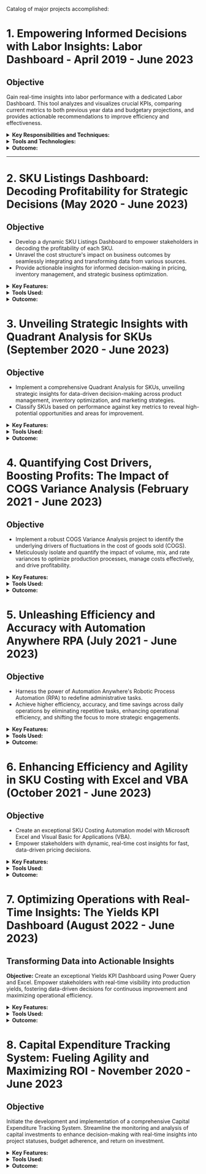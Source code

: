 Catalog of major projects accomplished:
# 1. Empowering Informed Decisions with Labor Insights: Labor Dashboard - April 2019 - June 2023

## Objective
Gain real-time insights into labor performance with a dedicated Labor Dashboard. This tool analyzes and visualizes crucial KPIs, comparing current metrics to both previous year data and budgetary projections, and provides actionable recommendations to improve efficiency and effectiveness.

<details>
<summary><strong>Key Responsibilities and Techniques:</strong></summary>

- **Data Collection:**
  - Consolidated raw data from diverse sources, including production logs, employee records, and financial reports, to create a comprehensive dataset.
- **Data Processing and Cleaning:**
  - Leveraged Microsoft Power Query to meticulously clean and transform raw data, ensuring accuracy and reliability for analysis.
  - Proactively addressed missing or inconsistent data to maintain data integrity.
- **Metric Definition and Calculation:**
  - Strategically defined key performance indicators (KPIs), such as Kg per man hour and cost per kg, aligning with organizational goals and performance benchmarks.
  - Utilized DAX within Microsoft Power Pivot to effectively aggregate and visualize data, enabling insightful analysis.
- **Comparison Analysis:**
  - Facilitated comprehensive comparisons of current performance metrics against previous year's data and established budgetary targets, highlighting trends and deviations.
- **Visualization:**
  - Built interactive and visually compelling dashboards using Microsoft Power Pivot, enabling stakeholders to effortlessly explore and grasp key labor insights.
  - Incorporated meaningful data visualizations, such as KPI charts, trend lines, and comparison tables, to enhance understanding and communication of results.
- **Insightful Reporting:**
  - Crafted detailed reports that encapsulated critical trends, pinpointed areas ripe for improvement, and identified potential cost-saving opportunities.
  - Provided actionable recommendations grounded in data-driven analysis, fostering strategic initiatives to optimize labor efficiency and cost-effectiveness.
- **Iterative Improvement:**
  - Championed continuous improvement through weekly updates and stakeholder discussions, incorporating feedback to refine dashboard functionality and user experience.
</details>

<details>
<summary><strong>Tools and Technologies:</strong></summary>
- Microsoft Power Query and Power Pivot: Data processing, analysis, and interactive data visualization for dashboard creation.
</details>

<details>
<summary><strong>Outcome:</strong></summary>

The Labor Dashboard delivers a dynamic, timeline-based overview of labor efficiency and cost performance, empowering stakeholders with actionable insights to drive continuous improvement. Key outcomes include:
- Enhanced visibility into labor trends and patterns, enabling proactive decision-making.
- Identification of areas for optimization, leading to increased productivity and cost savings.
- Informed resource allocation and strategic workforce planning.
- Promotion of data-driven decision-making culture, fostering a performance-oriented environment.
</details>

---

# 2. SKU Listings Dashboard: Decoding Profitability for Strategic Decisions (May 2020 - June 2023)

## Objective
- Develop a dynamic SKU Listings Dashboard to empower stakeholders in decoding the profitability of each SKU.
- Unravel the cost structure's impact on business outcomes by seamlessly integrating and transforming data from various sources.
- Provide actionable insights for informed decision-making in pricing, inventory management, and strategic business optimization.

<details>
<summary><strong>Key Features:</strong></summary>
- **Data Integration:**
  - Centralized and integrated data from sales reports, profit and loss statements, COGs, labor costs, and discounts for each SKU.
- **Cost Breakdown:**
  - Facilitated a comprehensive analysis of cost components for each SKU, including raw materials, labor, and the impact of discounts.
- **Profitability Analysis:**
  - Empowered stakeholders to trace the financial journey of each SKU, from sales revenue through cost components to net profit.
- **Visualization:**
  - Employed advanced visualization techniques for SKU-specific information, enhancing exploration and interpretation.
- **Interactive Dashboards:**
  - Developed interactive dashboards for users to drill down into specific SKUs, fostering proactive decision-making.
- **Iterative Refinement:**
  - Championed continuous improvement through ongoing refinement based on user feedback, ensuring dashboard functionality aligns with evolving needs.
</details>
<details>
<summary><strong>Tools Used:</strong></summary>
- Microsoft Power Query and Power Pivot: Data processing, analysis, and interactive data visualization for dashboard creation.
</details>
<details>
<summary><strong>Outcome:</strong></summary>
**Decoding Profitability for Informed Decisions:**
The SKU Listings Dashboard serves as a comprehensive decision-support tool, offering clear views of cost breakdowns for each SKU, impact of discounts, and providing actionable insights into individual product profitability. Key outcomes include:

- Enhanced visibility into SKU-level profitability for data-driven pricing strategies and inventory optimization.
- Identification of opportunities to streamline costs and maximize profit margins.
- Informed decision-making regarding product mix and strategic resource allocation.
- Promotion of a data-driven culture, fostering continuous improvement and profitability growth.
**Visualizing Profitability for Strategic Advantage:**
By visualizing SKU profitability dynamics, the dashboard empowers stakeholders to make informed decisions that drive business growth and profitability.

</details>

# 3. Unveiling Strategic Insights with Quadrant Analysis for SKUs (September 2020 - June 2023)

## Objective
- Implement a comprehensive Quadrant Analysis for SKUs, unveiling strategic insights for data-driven decision-making across product management, inventory optimization, and marketing strategies.
- Classify SKUs based on performance against key metrics to reveal high-potential opportunities and areas for improvement.

<details>
<summary><strong>Key Features:</strong></summary>
- **Strategic Metric Selection:**
  - Identified and selected relevant metrics reflecting SKU performance, considering factors such as sales volume, profitability, market share, and customer satisfaction scores.
- **Dynamic Quadrant Framework:**
  - Developed a versatile quadrant framework to categorize SKUs based on performance, creating meaningful segments such as Stars, Cash Cows, Question Marks, and Dogs.
- **Interactive Data Visualization:**
  - Created engaging and interactive quadrant charts using Microsoft Excel's visualization tools.
- **Actionable Insights and Strategies:**
  - Extracted actionable insights from SKU positions within the quadrant framework, informing strategic decisions in areas such as inventory optimization, targeted marketing, product development, and resource allocation.
- **Iterative Improvement:**
  - Actively incorporated stakeholder feedback to continuously refine the quadrant model, ensuring its relevance, accuracy, and alignment with evolving business needs.
</details>
<details>
<summary><strong>Tools Used:</strong></summary>
- Microsoft Excel for data analysis, calculations, and interactive visualization.
</details>
<details>
<summary><strong>Outcome:</strong></summary>
**Unlocking Strategic Opportunities for SKU Excellence:**
The Quadrant Analysis for SKUs stands as a powerful decision-support tool, providing a dynamic representation of product performance. Key outcomes include:

- Enhanced visibility into SKU performance for data-driven decision-making.
- Identification of high-performing SKUs for focused growth strategies.
- Recognition of underperforming SKUs for improvement initiatives.
- Informed inventory management strategies for optimal stock levels.
**Visualizing Insights for Strategic Action:**
By bringing SKU performance to life through compelling visualizations, the Quadrant Analysis empowers stakeholders to make strategic decisions that elevate product management, optimize inventory, and drive business success.

</details>

# 4. Quantifying Cost Drivers, Boosting Profits: The Impact of COGS Variance Analysis (February 2021 - June 2023)

## Objective
- Implement a robust COGS Variance Analysis project to identify the underlying drivers of fluctuations in the cost of goods sold (COGS).
- Meticulously isolate and quantify the impact of volume, mix, and rate variances to optimize production processes, manage costs effectively, and drive profitability.

<details>
<summary><strong>Key Features:</strong></summary>
- **Standardized Methodology for Precision:**
  - Adopted a rigorous standardized methodology for identifying and quantifying volume, mix, and rate variances within COGS.
- **Comprehensive Data Integration:**
  - Gathered comprehensive data from production records, sales reports, and cost accounting systems for in-depth variance analysis.
- **Powerful Analysis Framework:**
  - Developed a robust framework for isolating and examining each variance component individually, enabling a granular understanding of their distinct contributions to COGS fluctuations.
- **Illuminating Visualizations for Clarity:**
  - Utilized compelling visual representations, including interactive charts and dashboards, to communicate the impact of each variance category effectively.
- **Uncovering Root Causes with Precision:**
  - Conducted thorough root cause analysis to pinpoint the factors contributing to each variance, enabling targeted corrective actions and optimization strategies.
- **Continuous Monitoring for Agility:**
  - Established a system for ongoing monitoring of COGS variances, ensuring timely identification of emerging trends and potential issues.
</details>
<details>
<summary><strong>Tools Used:</strong></summary>
- Microsoft Excel BI tools for data analysis, calculations, and compelling visualizations.
</details>
<details>
<summary><strong>Outcome:</strong></summary>
**Harnessing Insights for Cost Control and Profit Maximization:**
The COGS Variance Analysis project delivers a comprehensive understanding of key drivers influencing manufacturing costs. Key outcomes include:

- Enhanced visibility into the impact of volume, mix, and rate variances on COGS.
- Identification of areas for optimization within production processes for cost savings and efficiency gains.
- Informed decision-making regarding resource allocation, pricing strategies, and inventory management.
- Proactive identification of potential risks and challenges.
- Fostering a data-driven culture prioritizing continuous improvement and cost optimization.
**Visualizing Variances for Strategic Action:**
Making COGS variances tangible and actionable through intuitive visualizations, the analysis empowers stakeholders to make informed decisions that drive cost efficiency, profitability, and overall business success.

</details>

# 5. Unleashing Efficiency and Accuracy with Automation Anywhere RPA (July 2021 - June 2023)

## Objective
- Harness the power of Automation Anywhere's Robotic Process Automation (RPA) to redefine administrative tasks.
- Achieve higher efficiency, accuracy, and time savings across daily operations by eliminating repetitive tasks, enhancing operational efficiency, and shifting the focus to more strategic engagements.

<details>
<summary><strong>Key Features:</strong></summary>
- **Strategic Task Selection:**
  - Meticulously identified and prioritized administrative tasks with the highest RPA potential.
- **Intuitive Bot Task Creation:**
  - Seamlessly configured and deployed RPA bots, ensuring flawless integration with existing systems and workflows.
- **Comprehensive Process Mapping:**
  - Meticulously mapped end-to-end processes, defining logical steps, decision points, and exception handling mechanisms for robust and adaptable RPA workflows.
- **Exceptional Error Mitigation:**
  - Implemented proactive exception handling strategies within RPA bots to address potential variations and prevent errors, safeguarding data integrity and process continuity.
- **Rigorous Testing and Validation:**
  - Conducted thorough testing and validation to ensure the reliability, accuracy, and compliance of RPA bots with business rules and regulations.
- **Empowering User Adoption:**
  - Provided comprehensive training and support to staff on interacting with, monitoring, and managing RPA bots effectively.
</details>
<details>
<summary><strong>Tools Used:</strong></summary>
- Automation Anywhere RPA Platform: Leveraged RPA platform for end-to-end automation development, deployment, management, and monitoring.
</details>
<details>
<summary><strong>Outcome:</strong></summary>
**Transforming Administrative Landscapes, Elevating Performance:**
The Automation Anywhere RPA implementation has delivered a remarkable transformation of administrative tasks, resulting in:

- Substantial time savings with a significant reduction in manual, repetitive tasks.
- Minimization of errors and enhanced accuracy through automated processes.
- Boosted operational efficiency, streamlined workflows, and accelerated task completion.
- Unleashed human potential by redirecting expertise towards more strategic and creative endeavors.
- Established agile and scalable operations, fostering continuous improvement.

</details>

# 6. Enhancing Efficiency and Agility in SKU Costing with Excel and VBA (October 2021 - June 2023)

## Objective
- Create an exceptional SKU Costing Automation model with Microsoft Excel and Visual Basic for Applications (VBA).
- Empower stakeholders with dynamic, real-time cost insights for fast, data-driven pricing decisions.

<details>
<summary><strong>Key Features:</strong></summary>
- **Intelligent Template Design:**
  - Developed a dynamic Excel template integrated with VBA to streamline SKU costing, eliminating time-consuming manual calculations.
- **Seamless Data Integration:**
  - Established effortless connections with external data sources to ensure real-time accuracy of dry goods and raw meat costs.
- **Adaptable Recipe Adjustment:**
  - Created an intuitive user interface for effortless adaptation of recipes and accounting for fluctuations in ingredient costs or quantities.
- **Automated Cost Calculation Orchestration:**
  - Automated the entire cost calculation process, delivering accurate results within hours instead of days.
- **Scenario Analysis for Strategic Forecasting:**
  - Empowered users to navigate diverse cost scenarios through integrated scenario analysis capabilities.
- **Compelling Visual Communication:**
  - Incorporated user-friendly reports and dashboards for SKU costing breakdowns, accelerating comprehension and decision-making.
</details>
<details>
<summary><strong>Tools Used:</strong></summary>
- Microsoft Excel: For dynamic template creation, seamless data integration, and intuitive user interface design.
- Visual Basic for Applications (VBA): Leveraged VBA to automate complex calculations and enhance user interactivity.
</details>
<details>
<summary><strong>Outcome:</strong></summary>
**Accelerated Insights, Empowered Decisions:**
The automated SKU Costing Model has redefined SKU costing, unlocking efficiency and insight with a drastic reduction in task completion times. The project delivers a user-friendly and adaptable solution, enabling stakeholders to make informed pricing decisions with increased speed and confidence, guided by real-time cost data and robust scenario analysis capabilities.

</details>

# 7. Optimizing Operations with Real-Time Insights: The Yields KPI Dashboard (August 2022 - June 2023)

## Transforming Data into Actionable Insights
**Objective:**
Create an exceptional Yields KPI Dashboard using Power Query and Excel. Empower stakeholders with real-time visibility into production yields, fostering data-driven decisions for continuous improvement and maximizing operational efficiency.

<details>
<summary><strong>Key Features:</strong></summary>

- **Seamless Data Integration:**
  - Masterfully integrated diverse data streams using Power Query for a unified view of processing, cooking, and finishing yields for each SKU and batch.
- **Interactive Visual Storytelling:**
  - Crafted an engaging dashboard that decodes yield KPIs, enabling users to explore data for actionable insights.
- **Real-Time Data Pulse:**
  - Established automated processes for the dashboard to reflect the most current and accurate yield information.
- **Advanced Analytics Unleashed:**
  - Harnessed the power of Power Pivot for deep-dive analysis into specific SKUs, batches, and historical trends.
- **Comprehensive SKU and Batch Tracking:**
  - Built-in a meticulous tracking system for monitoring the entire production journey.
- **Benchmarking for Continuous Improvement:**
  - Integrated key performance metrics for effortless comparison of actual yields against targets and benchmarks.

</details>

<details>
<summary><strong>Tools Used:</strong></summary>

- Power Query: For data integration, ensuring a unified and reliable foundation for analysis.
- Power Pivot: For interactive visualization, enabling advanced analytics and fostering exploration of yield insights.

</details>

<details>
<summary><strong>Outcome:</strong></summary>

**Production Intelligence:**
The Yields KPI Dashboard empowers stakeholders with real-time visibility into yield performance, advanced analytics, and a foundation for continuous optimization, positively driving operational efficiency.

</details>


# 8. Capital Expenditure Tracking System: Fueling Agility and Maximizing ROI - November 2020 - June 2023

## Objective
Initiate the development and implementation of a comprehensive Capital Expenditure Tracking System. Streamline the monitoring and analysis of capital investments to enhance decision-making with real-time insights into project statuses, budget adherence, and return on investment.

<details>
<summary><strong>Key Features:</strong></summary>

- **Project Data Integration:**
  - Implemented a system to consolidate project data from various departments, ensuring a centralized and accurate repository.
- **Real-time Budget Monitoring:**
  - Developed features for real-time tracking of project budgets, enabling stakeholders to monitor expenditures against approved budgets.
- **Milestone and Timeline Tracking:**
  - Integrated milestone tracking functionalities to ensure projects adhere to timelines and meet predefined milestones.
- **Return on Investment (ROI) Analysis:**
  - Incorporated tools for calculating and visualizing the return on investment for each capital project.
- **User Access and Collaboration:**
  - Implemented user access controls to ensure data security and encouraged collaboration among relevant teams involved in capital expenditure decisions.
- **Automated Reporting:**
  - Established automated reporting mechanisms to generate regular reports on project statuses, budget variances, and ROI.
</details>

<details>
<summary><strong>Tools Used:</strong></summary>
- Project Management Software: Integrated project management software for data integration, milestone tracking, and real-time budget monitoring.
- Data Visualization Tools: Utilized data visualization tools for creating interactive dashboards and reports, enhancing accessibility for stakeholders.
</details>

<details>
<summary><strong>Outcome:</strong></summary>
The ongoing Capital Expenditure Tracking System project has improved the organization's ability to monitor and manage capital investments effectively. Stakeholders now have access to real-time data, enabling informed decision-making, proactive issue resolution, and optimization of capital allocation for improved overall financial performance.
</details>
